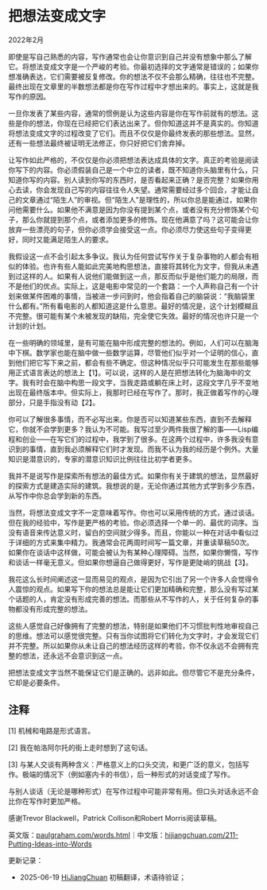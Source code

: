 


# 把想法变成文字

2022年2月

即使是写自己熟悉的内容，写作通常也会让你意识到自己并没有想象中那么了解它。将想法变成文字是一个严峻的考验。你最初选择的文字通常是错误的；如果你想准确表达，它们需要被反复修改。你的想法不仅不会那么精确，往往也不完整。最终出现在文章里的半数想法都是你在写作过程中才想出来的。事实上，这就是我写作的原因。

一旦你发表了某些内容，通常的惯例是认为这些内容是你在写作前就有的想法。这些是你的想法，你现在已经把它们表达出来了。但你知道这并不是真实的。你知道将想法变成文字的过程改变了它们。而且不仅仅是你最终发表的那些想法。显然，还有一些想法最终被证明无法修正，你只好把它们舍弃掉。

让写作如此严格的，不仅仅是你必须把想法表达成具体的文字。真正的考验是阅读你写下的内容。你必须假装自己是一个中立的读者，既不知道你头脑里有什么，只知道你写的内容。别人读到你写的东西时，是否看起来正确？是否完整？如果你用心去读，你会发现自己写的内容往往令人失望。通常需要经过多个回合，才能让自己的文章通过“陌生人”的审视。但“陌生人”是理性的，所以你总是能通过，如果你问他需要什么。如果他不满意是因为你没有提到某个点，或者没有充分修饰某个句子，那么你就提到那个点，或者添加更多的修饰。现在他满意了吗？这可能会让你放弃一些漂亮的句子，但你必须学会接受这一点。你必须尽力使这些句子变得更好，同时又能满足陌生人的要求。

我假设这一点不会引起太多争议。我认为任何尝试写作关于复杂事物的人都会有相似的体验。也许有些人能如此完美地构思想法，直接将其转化为文字，但我从未遇到过这样的人。如果有人说他们能做到这一点，那反而似乎是他们能力的局限，而不是他们的优点。实际上，这是电影中常见的一个套路：一个人声称自己有一个计划来做某件困难的事情，当被进一步问到时，他会指着自己的脑袋说：“我脑袋里什么都有。”所有看电影的人都知道这是什么意思。最好的情况是，这个计划模糊且不完整。很可能有某个未被发现的缺陷，完全使它失效。最好的情况也许只是一个计划的计划。

在一些明确的领域里，是有可能在脑中形成完整的想法的。例如，人们可以在脑海中下棋。数学家也能在脑中做一些数学运算，尽管他们似乎对一个证明的信心，直到他们把它写下来之前，都会有些不确定。但这种情况似乎只可能发生在那些能够用正式语言表达的想法上【1】。可以说，这样的人是在把想法转化为脑海中的文字。我有时会在脑中构思一段文字，当我走路或躺在床上时，这段文字几乎不变地出现在最终版本中。但实际上，我那时已经在写作了。那时，我正做着写作的心理部分，只是手指没有动【2】。

你可以了解很多事情，而不必写出来。你是否可以知道某些东西，直到不去解释它，你就不会学到更多？我认为不可能。我写过至少两件我很了解的事——Lisp编程和创业——在写它们的过程中，我学到了很多。在这两个过程中，许多我没有意识到的事情，直到我必须解释它们时才发现。而我不认为我的经历是个例外。大量知识是潜意识的，专家的潜意识知识比例往往比初学者更多。

我并不是说写作是探索所有想法的最佳方式。如果你有关于建筑的想法，显然最好的探索方式是建造实际的建筑。我想说的是，无论你通过其他方式学到多少东西，从写作中你总会学到新的东西。

当然，将想法变成文字不一定意味着写作。你也可以采用传统的方式，通过谈话。但在我的经验中，写作是更严格的考验。你必须选择一个单一的、最优的词序。当没有语音来传达意义时，留白的空间就少得多。而且，你能以一种在对话中看似过于详细的方式来集中精力。我通常会花两周时间写一篇文章，并重读草稿50次。如果你在谈话中这样做，可能会被认为有某种心理障碍。当然，如果你懒惰，写作和谈话一样毫无意义。但如果你想逼自己做得更好，写作是更陡峭的挑战【3】。

我花这么长时间阐述这一显而易见的观点，是因为它引出了另一个许多人会觉得令人震惊的观点。如果写下你的想法总是能让它们更加精确和完整，那么没有写过某个话题的人，肯定没有形成完善的想法。而那些从不写作的人，关于任何复杂的事物都没有形成完整的想法。

这些人感觉自己好像拥有了完整的想法，特别是如果他们不习惯批判性地审视自己的思维。想法可以感觉很完整。只有当你试图将它们转化为文字时，才会发现它们并不完整。所以如果你从未让自己的想法经历这样的考验，你不仅永远不会拥有完整的想法，还永远不会意识到这一点。

把想法变成文字当然不能保证它们是正确的。远非如此。但尽管它不是充分条件，它却是必要条件。

## 注释

[1] 机械和电路是形式语言。

[2] 我在帕洛阿尔托的街上走时想到了这句话。

[3] 与某人交谈有两种含义：严格意义上的口头交流，和更广泛的意义，包括写作。极端的情况下（例如塞内卡的书信），后一种形式的对话变成了写作。

与别人谈话（无论是哪种形式）在写作过程中可能非常有用。但口头对话永远不会比你在写作时更加严格。

感谢Trevor Blackwell，Patrick Collison和Robert Morris阅读草稿。

英文版：[paulgraham.com/words.html](https://paulgraham.com/words.html)｜中文版：[hijiangchuan.com/211-Putting-Ideas-into-Words](https://hijiangchuan.com/211-Putting-Ideas-into-Words)



更新记录：
- 2025-06-19 [HiJiangChuan](https://hijiangchuan.com) 初稿翻译，术语待验证；
